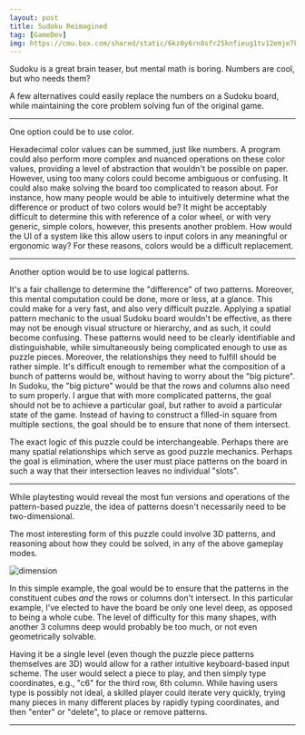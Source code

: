 ```yaml
---
layout: post
title: Sudoku Reimagined
tag: [GameDev]
img: https://cmu.box.com/shared/static/6kz0y6rn8sfr25knfieug1tv12emje7k.png
---
```


Sudoku is a great brain teaser, but mental math is boring.
Numbers are cool, but who needs them?

A few alternatives could easily replace the numbers on a Sudoku board, while maintaining the core problem solving fun of the original game.

---

One option could be to use color.

Hexadecimal color values can be summed, just like numbers.
A program could also perform more complex and nuanced operations on these color values, providing a level of abstraction that wouldn't be possible on paper.
However, using too many colors could become ambiguous or confusing.
It could also make solving the board too complicated to reason about.
For instance, how many people would be able to intuitively determine what the difference or product of two colors would be?
It might be acceptably difficult to determine this with reference of a color wheel, or with very generic, simple colors, however, this presents another problem.
How would the UI of a system like this allow users to input colors in any meaningful or ergonomic way?
For these reasons, colors would be a difficult replacement.

---

Another option would be to use logical patterns.

It's a fair challenge to determine the "difference" of two patterns.
Moreover, this mental computation could be done, more or less, at a glance.
This could make for a very fast, and also very difficult puzzle.
Applying a spatial pattern mechanic to the usual Sudoku board wouldn't be effective, as there may not be enough visual structure or hierarchy, and as such, it could become confusing.
These patterns would need to be clearly identifiable and distinguishable, while simultaneously being complicated enough to use as puzzle pieces.
Moreover, the relationships they need to fulfill should be rather simple.
It's difficult enough to remember what the composition of a bunch of patterns would be, without having to worry about the "big picture".
In Sudoku, the "big picture" would be that the rows and columns also need to sum properly.
I argue that with more complicated patterns, the goal should not be to achieve a particular goal, but rather to avoid a particular state of the game.
Instead of having to construct a filled-in square from multiple sections, the goal should be to ensure that none of them intersect.

The exact logic of this puzzle could be interchangeable.
Perhaps there are many spatial relationships which serve as good puzzle mechanics.
Perhaps the goal is elimination, where the user must place patterns on the board in such a way that their intersection leaves no individual "slots".

---

While playtesting would reveal the most fun versions and operations of the pattern-based puzzle, the idea of patterns doesn't necessarily need to be two-dimensional.

The most interesting form of this puzzle could involve 3D patterns, and reasoning about how they could be solved, in any of the above gameplay modes.

![dimension][]

In this simple example, the goal would be to ensure that the patterns in the constituent cubes *and* the rows or columns don't intersect.
In this particular example, I've elected to have the board be only one level deep, as opposed to being a whole cube.
The level of difficulty for this many shapes, with another 3 columns deep would probably be too much, or not even geometrically solvable.

Having it be a single level (even though the puzzle piece patterns themselves are 3D) would allow for a rather intuitive keyboard-based input scheme.
The user would select a piece to play, and then simply type coordinates, e.g., "c6" for the third row, 6th column.
While having users type is possibly not ideal, a skilled player could iterate very quickly, trying many pieces in many different places by rapidly typing coordinates, and then "enter" or "delete", to place or remove patterns.

---

[dimension]: <https://cmu.box.com/shared/static/6kz0y6rn8sfr25knfieug1tv12emje7k.png>

